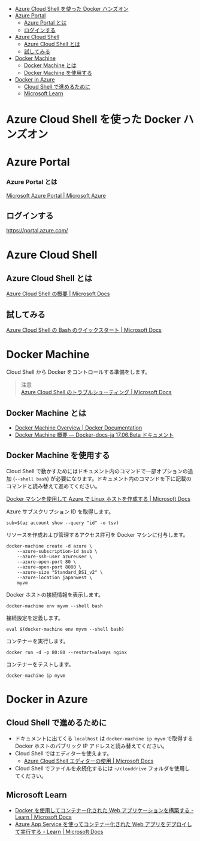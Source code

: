<!-- TOC -->

- [Azure Cloud Shell を使った Docker ハンズオン](#Azure-Cloud-Shell-%E3%82%92%E4%BD%BF%E3%81%A3%E3%81%9F-Docker-%E3%83%8F%E3%83%B3%E3%82%BA%E3%82%AA%E3%83%B3)
- [Azure Portal](#Azure-Portal)
    - [Azure Portal とは](#Azure-Portal-%E3%81%A8%E3%81%AF)
  - [ログインする](#%E3%83%AD%E3%82%B0%E3%82%A4%E3%83%B3%E3%81%99%E3%82%8B)
- [Azure Cloud Shell](#Azure-Cloud-Shell)
  - [Azure Cloud Shell とは](#Azure-Cloud-Shell-%E3%81%A8%E3%81%AF)
  - [試してみる](#%E8%A9%A6%E3%81%97%E3%81%A6%E3%81%BF%E3%82%8B)
- [Docker Machine](#Docker-Machine)
  - [Docker Machine とは](#Docker-Machine-%E3%81%A8%E3%81%AF)
  - [Docker Machine を使用する](#Docker-Machine-%E3%82%92%E4%BD%BF%E7%94%A8%E3%81%99%E3%82%8B)
- [Docker in Azure](#Docker-in-Azure)
  - [Cloud Shell で進めるために](#Cloud-Shell-%E3%81%A7%E9%80%B2%E3%82%81%E3%82%8B%E3%81%9F%E3%82%81%E3%81%AB)
  - [Microsoft Learn](#Microsoft-Learn)

<!-- /TOC -->

# Azure Cloud Shell を使った Docker ハンズオン

# Azure Portal

### Azure Portal とは

[Microsoft Azure Portal | Microsoft Azure](https://azure.microsoft.com/ja-jp/features/azure-portal/)

## ログインする

<https://portal.azure.com/>

# Azure Cloud Shell

## Azure Cloud Shell とは

[Azure Cloud Shell の概要 | Microsoft Docs](https://docs.microsoft.com/ja-jp/azure/cloud-shell/overview)

## 試してみる

[Azure Cloud Shell の Bash のクイックスタート | Microsoft Docs](https://docs.microsoft.com/ja-jp/azure/cloud-shell/quickstart)

# Docker Machine

Cloud Shell から Docker をコントロールする準備をします。

> 注意<br>
> [Azure Cloud Shell のトラブルシューティング | Microsoft Docs](https://docs.microsoft.com/ja-jp/azure/cloud-shell/troubleshooting#cannot-run-the-docker-daemon)

## Docker Machine とは

- [Docker Machine Overview | Docker Documentation](https://docs.docker.com/machine/overview/)
- [Docker Machine 概要 — Docker-docs-ja 17.06.Beta ドキュメント](http://docs.docker.jp/machine/overview.html)

## Docker Machine を使用する

Cloud Shell で動かすためにはドキュメント内のコマンドで一部オプションの追加 (`--shell bash`) が必要になります。ドキュメント内のコマンドを下に記載のコマンドと読み替えて進めてください。

[Docker マシンを使用して Azure で Linux ホストを作成する | Microsoft Docs](https://docs.microsoft.com/ja-jp/azure/virtual-machines/linux/docker-machine)

Azure サブスクリプション ID を取得します。

```shell
sub=$(az account show --query "id" -o tsv)
```

リソースを作成および管理するアクセス許可を Docker マシンに付与します。

```shell
docker-machine create -d azure \
    --azure-subscription-id $sub \
    --azure-ssh-user azureuser \
    --azure-open-port 80 \
    --azure-open-port 8080 \
    --azure-size "Standard_DS1_v2" \
    --azure-location japanwest \
    myvm
```

Docker ホストの接続情報を表示します。

```shell
docker-machine env myvm --shell bash
```

接続設定を定義します。

```shell
eval $(docker-machine env myvm --shell bash)
```

コンテナーを実行します。

```shell
docker run -d -p 80:80 --restart=always nginx
```

コンテナーをテストします。

```shell
docker-machine ip myvm
```

# Docker in Azure

## Cloud Shell で進めるために

- ドキュメントに出てくる `localhost` は `docker-machine ip myvm` で取得する Docker ホストのパブリック IP アドレスと読み替えてください。
- Cloud Shell ではエディターを使えます。
  - [Azure Cloud Shell エディターの使用 | Microsoft Docs](https://docs.microsoft.com/ja-jp/azure/cloud-shell/using-cloud-shell-editor)
- Cloud Shell でファイルを永続化するには `~/clouddrive` フォルダを使用してください。

## Microsoft Learn

- [Docker を使用してコンテナー化された Web アプリケーションを構築する - Learn | Microsoft Docs](https://docs.microsoft.com/ja-jp/learn/modules/intro-to-containers/)
- [Azure App Service を使ってコンテナー化された Web アプリをデプロイして実行する - Learn | Microsoft Docs](https://docs.microsoft.com/ja-jp/learn/modules/deploy-run-container-app-service/)